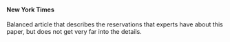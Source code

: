 #### New York Times

Balanced article that describes the reservations that experts have about this paper, but does not get very far into the details.